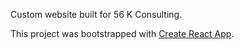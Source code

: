 Custom website built for 56 K Consulting.

This project was bootstrapped with [Create React App](https://github.com/facebookincubator/create-react-app).
